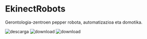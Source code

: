 # EkinectRobots
Gerontologia-zentroen pepper robota, automatizazioa eta domotika.

![descarga](https://user-images.githubusercontent.com/124257919/218085893-a27b28bb-b2d8-44dc-8522-3110dc84cecb.jpeg)
  ![download](https://user-images.githubusercontent.com/124257919/218086481-1378a78e-4551-4420-b88f-a8df2983637b.jpg)
   ![download](https://user-images.githubusercontent.com/124257919/218088690-480dc9fb-4309-41bd-9c87-522be7ed8863.jpg)

